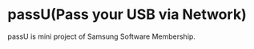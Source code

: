 passU(Pass your USB via Network)
================================

passU is mini project of Samsung Software Membership.
